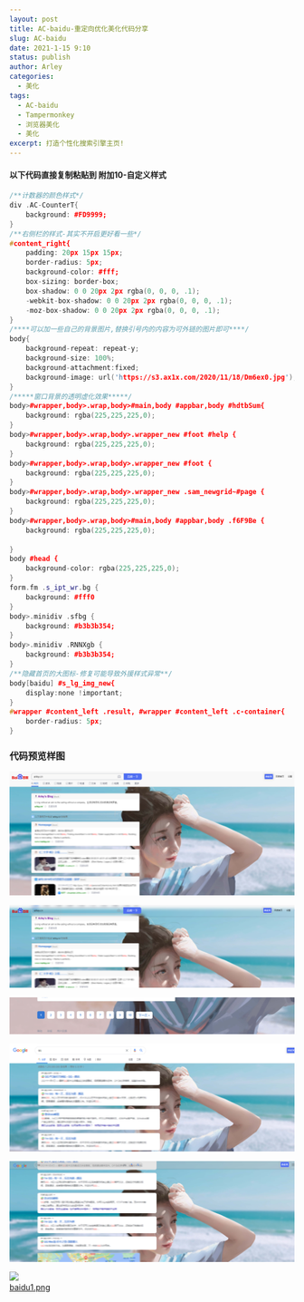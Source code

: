 ```yaml
---
layout: post
title: AC-baidu-重定向优化美化代码分享
slug: AC-baidu
date: 2021-1-15 9:10
status: publish
author: Arley
categories: 
  - 美化
tags: 
  - AC-baidu
  - Tampermonkey
  - 浏览器美化
  - 美化
excerpt: 打造个性化搜索引擎主页!
---
```


#### 以下代码直接复制粘贴到 附加10-自定义样式

```cpp
/**计数器的颜色样式*/
div .AC-CounterT{
    background: #FD9999;
}
/**右侧栏的样式-其实不开启更好看一些*/
#content_right{
    padding: 20px 15px 15px;
    border-radius: 5px;
    background-color: #fff;
    box-sizing: border-box;
    box-shadow: 0 0 20px 2px rgba(0, 0, 0, .1);
    -webkit-box-shadow: 0 0 20px 2px rgba(0, 0, 0, .1);
    -moz-box-shadow: 0 0 20px 2px rgba(0, 0, 0, .1);
}
/****可以加一些自己的背景图片,替换引号内的内容为可外链的图片即可****/
body{
    background-repeat: repeat-y;
    background-size: 100%;
    background-attachment:fixed;
    background-image: url('https://s3.ax1x.com/2020/11/18/Dm6ex0.jpg');
}
/*****窗口背景的透明虚化效果*****/
body>#wrapper,body>.wrap,body>#main,body #appbar,body #hdtbSum{
    background: rgba(225,225,225,0);
}
body>#wrapper,body>.wrap,body>.wrapper_new #foot #help {
    background: rgba(225,225,225,0);
}
body>#wrapper,body>.wrap,body>.wrapper_new #foot {
    background: rgba(225,225,225,0);
}
body>#wrapper,body>.wrap,body>.wrapper_new .sam_newgrid~#page {
    background: rgba(225,225,225,0);
}
body>#wrapper,body>.wrap,body>#main,body #appbar,body .f6F9Be {
    background: rgba(225,225,225,0);

}
body #head {
    background-color: rgba(225,225,225,0);
}
form.fm .s_ipt_wr.bg {
    background: #fff0
}
body>.minidiv .sfbg {
    background: #b3b3b354;
}
body>.minidiv .RNNXgb {
    background: #b3b3b354;
}
/**隐藏首页的大图标-修复可能导致外援样式异常**/
body[baidu] #s_lg_img_new{
    display:none !important;
}
#wrapper #content_left .result, #wrapper #content_left .c-container{
    border-radius: 5px;
}
```
### 代码预览样图

![baidu1](./images/baidu1.png)

![baidu2](./images/baidu2.png)

![baidu3](./images/baidu3.png)

![google1.png](./images/google1.png)

![google2.png](./images/google2.png)

<a href="https://cdn.jsdelivr.net/gh/Arley517693777/Arley517693777.github.io@master/archives/assets/5313c1c282ef5b7f2bea5d82b5142f06.png" data-fancybox="images">
<img src="https://cdn.jsdelivr.net/gh/Arley517693777/Arley517693777.github.io@master/archives/assets/5313c1c282ef5b7f2bea5d82b5142f06.png">
<figcaption>baidu1.png</figcaption>
  </a>
